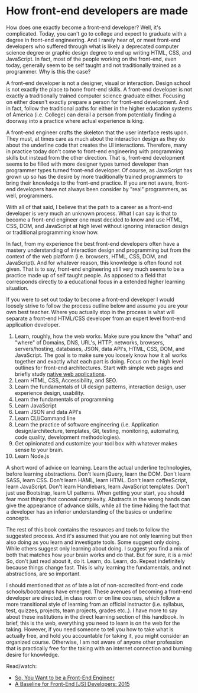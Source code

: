 # How front-end developers are made

How does one exactly become a front-end developer? Well, it's complicated. Today, you can't go to college and expect to graduate with a degree in front-end engineering. And I rarely hear of, or meet front-end developers who suffered through what is likely a deprecated computer science degree or graphic design degree to end up writing HTML, CSS, and JavaScript. In fact, most of the people working on the front-end, even today, generally seem to be self taught and not traditionally trained as a programmer. Why is this the case? 

A front-end developer is not a designer, visual or interaction. Design school is not exactly the place to hone front-end skills. A front-end developer is not exactly a traditionally trained computer science graduate either. Focusing on either doesn't exactly prepare a person for front-end development. And in fact, follow the traditional paths for either in the higher education systems of America (i.e. College) can derail a person from potentially finding a doorway into a practice where actual experience is king.

A front-end engineer crafts the skeleton that the user interface rests upon. They must, at times care as much about the interaction design as they do about the underline code that creates the UI interactions. Therefore, many in practice today don't come to front-end engineering with programming skills but instead from the other direction. That is, front-end development seems to be filled with more designer types turned developer than programmer types turned front-end developer. Of course, as JavaScript has grown up so has the desire by more traditionally trained programmers to bring their knowledge to the front-end practice. If you are not aware, front-end developers have not always been consider by "real" programmers, as well, programmers.

With all of that said, I believe that the path to a career as a front-end developer is very much an unknown process. What I can say is that to become a front-end engineer one must decided to know and use HTML, CSS, DOM, and JavaScript at high level without ignoring interaction design or traditional programming know how.

In fact, from my experience the best front-end developers often have a mastery understanding of interaction design and programming but from the context of the web platform (i.e. browsers, HTML, CSS, DOM, and JavaScript). And for whatever reason, this knowledge is often found not given. That is to say, front-end engineering still very much seems to be a practice made up of self taught people. As apposed to a field that corresponds directly to a educational focus in a extended higher learning situation.

If you were to set out today to become a front-end developer I would loosely strive to follow the process outline below and assume you are your own best teacher. Where you actually stop in the process is what will separate a front-end HTML/CSS developer from an expert level front-end application developer.

1. Learn, roughly, how the web works. Make sure you know the "what" and "where" of Domains, DNS, URL's, HTTP, networks, browsers, servers/hosting, databases, JSON, data API's, HTML, CSS, DOM, and JavaScript. The goal is to make sure you loosely know how it all works together and exactly what each part is doing. Focus on the high level outlines for front-end architectures. Start with simple web pages and briefly study [native web applications](https://blog.andyet.com/2015/01/22/native-web-apps).
2. Learn HTML, CSS, Accessibility, and SEO.
3. Learn the fundamentals of UI design patterns, interaction design, user experience design, usability.
4. Learn the fundamentals of programming
5. Learn JavaScript
6. Learn JSON and data API's
7. Learn CLI/Command line
8. Learn the practice of software engineering (i.e. Application design/architecture, templates, Git, testing, monitoring, automating, code quality, development methodologies).
9. Get opinionated and customize your tool box with whatever makes sense to your brain.
10. Learn Node.js

A short word of advice on learning. Learn the actual underline technologies, before learning abstractions. Don't learn jQuery, learn the DOM. Don't learn SASS, learn CSS. Don't learn HAML, learn HTML. Don't learn coffeeScript, learn JavaScript. Don't learn Handlebars, learn JavaScript templates. Don't just use Bootstrap, learn UI patterns. When getting your start, you should fear most things that conceal complexity. Abstracts in the wrong hands can give the appearance of advance skills, while all the time hiding the fact that a developer has an inferior understanding of the basics or underline concepts.

The rest of this book contains the resources and tools to follow the suggested process. And it's assumed that you are not only learning but then also doing as you learn and investigate tools. Some suggest only doing. While others suggest only learning about doing. I suggest you find a mix of both that matches how your brain works and do that. But for sure, it is a mix! So, don't just read about it, do it. Learn, do. Learn, do. Repeat indefinitely because things change fast. This is why learning the fundamentals, and not abstractions, are so important.

I should mentioned that as of late a lot of non-accredited front-end code schools/bootcamps have emerged. These avenues of becoming a front-end developer are directed, in class room or on line courses, which follow a more transitional style of learning from an official instructor (i.e. syllabus, test, quizzes, projects, team projects, grades etc..). I have more to say about these institutions in the direct learning section of this handbook. In brief, this is the web, everything you need to learn is on the web for the taking. However, if you need someone to tell you how to take what is actually free, and hold you accountable for taking it, you might consider an organized course. Otherwise, I am not aware of anyone other profession that is practically free for the taking with an internet connection and burning desire for knowledge.

Read/watch:

* [So, You Want to be a Front-End Engineer](https://www.youtube.com/watch?v=Lsg84NtJbmI)
* [A Baseline for Front-End [JS] Developers: 2015](http://rmurphey.com/blog/2015/03/23/a-baseline-for-front-end-developers-2015/)

























 







